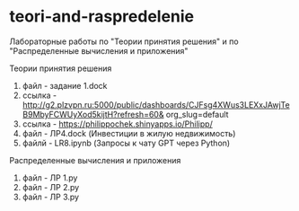 # teori-and-raspredelenie
Лабораторные работы  по "Теории принятия решения" и  по "Распределенные вычисления и приложения"

Теории принятия решения
1. файл - задание 1.dock
2. ссылка - http://g2.plzvpn.ru:5000/public/dashboards/CJFsg4XWus3LEXxJAwjTeB9MbyFCWUyXod5kijtH?refresh=60& org_slug=default
3. ссылка - https://philippochek.shinyapps.io/Philipp/
4. файл - ЛР4.dock (Инвестиции в жилую недвижимость)
5. файлй - LR8.ipynb (Запросы к чату GPT через Python)


Распределенные вычисления и приложения
1. файл  - ЛР 1.py
2. файл  - ЛР 2.py
3. файл  - ЛР 3.py

